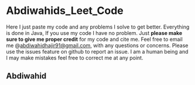 # Abdiwahids_Leet_Code
Here I just paste my code and any problems I solve to get better. Everything is done in Java, If you use my code I have no problem. Just **please make sure to give me proper credit** for my code and cite me. Feel free to email me @abdiwahidhajir91@gmail.com, with any questions or concerns. Please use the issues feature on github to report an issue. I am a human being and I may make mistakes feel free to correct me at any point.

## Abdiwahid
